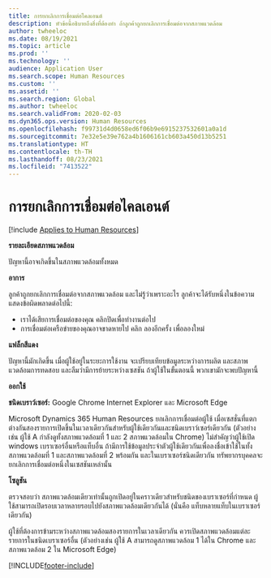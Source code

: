 ```yaml
---
title: การยกเลิกการเชื่อมต่อไคลเอนต์
description: หัวข้อนี้อธิบายถึงสิ่งที่ต้องทำ ถ้าลูกค้าถูกยกเลิกการเชื่อมต่อจากสภาพแวดล้อม
author: twheeloc
ms.date: 08/19/2021
ms.topic: article
ms.prod: ''
ms.technology: ''
audience: Application User
ms.search.scope: Human Resources
ms.custom: ''
ms.assetid: ''
ms.search.region: Global
ms.author: twheeloc
ms.search.validFrom: 2020-02-03
ms.dyn365.ops.version: Human Resources
ms.openlocfilehash: f99731d4d0658ed6f06b9e6915237532601a0a1d
ms.sourcegitcommit: 7e32e5e39e762a4b1606161cb603a450d13b5251
ms.translationtype: HT
ms.contentlocale: th-TH
ms.lasthandoff: 08/23/2021
ms.locfileid: "7413522"
---
```

# <a name="client-disconnects"></a>การยกเลิกการเชื่อมต่อไคลเอนต์

[!include [Applies to Human Resources](../includes/applies-to-hr.md)]

**รายละเอียดสภาพแวดล้อม** 

ปัญหานี้อาจเกิดขึ้นในสภาพแวดล้อมทั้งหมด
 
**อาการ** 

ลูกค้าถูกยกเลิกการเชื่อมต่อจากสภาพแวดล้อม และไม่รู้ว่าเพราะอะไร ลูกค้าจะได้รับหนึ่งในข้อความแสดงข้อผิดพลาดต่อไปนี้:

- เราได้เสียการเชื่อมต่อของคุณ คลิกปิดเพื่อทำงานต่อไป
- การเชื่อมต่อเครือข่ายของคุณอาจขาดหายไป คลิก ลองอีกครั้ง เพื่อลองใหม่

**แฟล็กสีแดง**

ปัญหานี้มักเกิดขึ้น เมื่อผู้ใช้อยู่ในระยะการใช้งาน จะเปรียบเทียบข้อมูลระหว่างการผลิต และสภาพแวดล้อมการทดสอบ และลืมว่ามีการย้ายระหว่างเซสชัน ถ้าผู้ใช้ในขั้นตอนนี้ พวกเขามักจะพบปัญหานี้

**ออกใช้** 

**ชนิดเบราว์เซอร์:** Google Chrome Internet Explorer และ Microsoft Edge

Microsoft Dynamics 365 Human Resources ยกเลิกการเชื่อมต่อผู้ใช้ เมื่อเซสชั่นที่แตกต่างกันสองรายการเปิดขึ้นในเวลาเดียวกันสำหรับผู้ใช้เดียวกันและชนิดเบราว์เซอร์เดียวกัน (ตัวอย่างเช่น ผู้ใช้ A กำลังดูทั้งสภาพแวดล้อมที่ 1 และ 2 สภาพแวดล้อมใน Chrome) ไม่สำคัญว่าผู้ใช้เปิด windows เบราเซอร์อื่นหรือแท็บอื่น ถ้ามีการใช้ข้อมูลประจำตัวผู้ใช้เดียวกันเพื่อลงชื่อเข้าใช้ในทั้งสภาพแวดล้อมที่ 1 และสภาพแวดล้อมที่ 2 พร้อมกัน และในเบราเซอร์ชนิดเดียวกัน ทรัพยากรบุคคลจะยกเลิกการเชื่อมต่อหนึ่งในเซสชันเหล่านั้น

**โซลูชัน**

ตรวจสอบว่า สภาพแวดล้อมเดียวเท่านั้นถูกเปิดอยู่ในคราวเดียวสำหรับชนิดของเบราเซอร์ที่กำหนด ผู้ใช้สามารถเปิดรอบเวลาหลายรอบไปยังสภาพแวดล้อมเดียวกันได้ (นั่นคือ แท็บหลายแท็บในเบราเซอร์เดียวกัน)

ผู้ใช้ที่ต้องการข้ามระหว่างสภาพแวดล้อมสองรายการในเวลาเดียวกัน ควรเปิดสภาพแวดล้อมแต่ละรายการในชนิดเบราเซอร์อื่น (ตัวอย่างเช่น ผู้ใช้ A สามารถดูสภาพแวดล้อม 1 ได้ใน Chrome และสภาพแวดล้อม 2 ใน Microsoft Edge)


[!INCLUDE[footer-include](../includes/footer-banner.md)]
